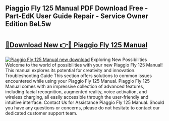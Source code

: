 ## Piaggio Fly 125 Manual PDF Download Free - Part-EdK User Guide Repair - Service Owner Edition BeL5w

# <h2><a href="http://bc9787.oget.top/?id=Piaggio+Fly+125+Manual">🔗Download New 👉🔴 Piaggio Fly 125 Manual</a></h2>

[![Piaggio Fly 125 Manual new download](https://i.imgur.com/5g1atiW.png)](http://bc9787.oget.top/?id=Piaggio+Fly+125+Manual)
Exploring New Possibilities Welcome to the world of possibilities with your new Piaggio Fly 125 Manual! This manual explores its potential for creativity and innovation. Troubleshooting Guide This section offers solutions to common issues encountered while using your Piaggio Fly 125 Manual. Piaggio Fly 125 Manual comes with an impressive collection of advanced features, including facial recognition, augmented reality, voice activation, and wireless charging, all easily accessible through the user-friendly and intuitive interface. Contact Us for Assistance Piaggio Fly 125 Manual. Should you have any questions or concerns, please do not hesitate to contact our dedicated customer support team.
